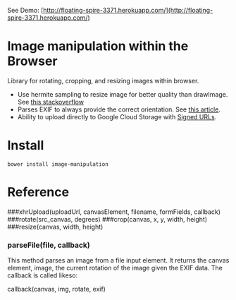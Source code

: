 See Demo: [http://floating-spire-3371.herokuapp.com/](http://floating-spire-3371.herokuapp.com/)

Image manipulation within the Browser
=================================

Library for rotating, cropping, and resizing images within browser.

- Use hermite sampling to resize image for better quality than drawImage. See [this stackoverflow](http://stackoverflow.com/questions/18922880/html5-canvas-resize-downscale-image-high-quality/19223362#19223362)
- Parses EXIF to always provide the correct orientation. See [this article](http://www.daveperrett.com/articles/2012/07/28/exif-orientation-handling-is-a-ghetto/).
- Ability to upload directly to Google Cloud Storage with [Signed URLs](https://developers.google.com/storage/docs/accesscontrol#Signed-URLs).

Install
======

    bower install image-manipulation


Reference
===========

###xhrUpload(uploadUrl, canvasElement, filename, formFields, callback)
###rotate(src_canvas, degrees)
###crop(canvas, x, y, width, height)
###resize(canvas, width, height)

### parseFile(file, callback)
This method parses an image from a file input element. It returns the canvas element, image, the current rotation of the image given the EXIF data. The callback is called likeso:
  
  callback(canvas, img, rotate, exif)

